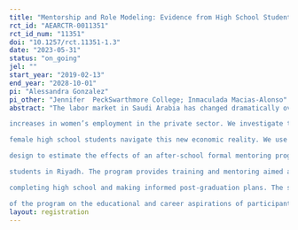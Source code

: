 ```yaml
---
title: "Mentorship and Role Modeling: Evidence from High School Students in Saudi Arabia"
rct_id: "AEARCTR-0011351"
rct_id_num: "11351"
doi: "10.1257/rct.11351-1.3"
date: "2023-05-31"
status: "on_going"
jel: ""
start_year: "2019-02-13"
end_year: "2028-10-01"
pi: "Alessandra Gonzalez"
pi_other: "Jennifer  PeckSwarthmore College; Inmaculada Macias-Alonso"
abstract: "The labor market in Saudi Arabia has changed dramatically over the past twenty years, with rapid
increases in women’s employment in the private sector. We investigate the role of mentoring in helping
female high school students navigate this new economic reality. We use a random- priority invitation
design to estimate the effects of an after-school formal mentoring program for high school
students in Riyadh. The program provides training and mentoring aimed at supporting students in
completing high school and making informed post-graduation plans. The study investigates the impact
of the program on the educational and career aspirations of participants."
layout: registration
---
```



